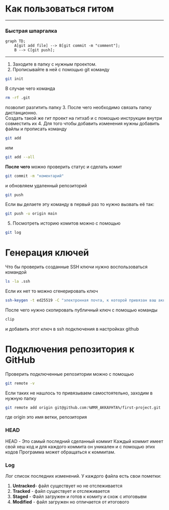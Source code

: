 # Как пользоваться гитом 

---
### Быстрая шпаргалка
```mermaid
graph TD;
	A[git add file] --> B[git commit -m "comment"];
	B --> C[git push];	
```
---
1. Заходите в папку с нужным проектом. 
2. Прописывайте в ней с помощью git команду
```bash
git init
```
В случае чего команда 
```bash
rm -rf .git
```  
позволит разгитить папку
3. После чего необходимо связать папку дистанционно.  
Создать такой же гит проект на гитхаб и с помощью инструкции внутри совместить их
4. Для того чтобы добавить изменения нужны добавить файлы и прописать команду 
```bash
git add
```

или 

```bash
git add --all
```

__После чего__ можно проверить статус и сделать комит
```bash
git commit -m "коментарий"
```

и обновляем удаленный репозиторий 
```bash
git push
```
Если вы делаете эту команду в первый раз то нужно вызвать её так:
```bash
git push -u origin main
```

5. Посмотреть историю комитов можно с помощью
```bash
git log
```

# Генерация ключей

Что бы проверить созданные SSH ключи нужно воспользоваться командой
```bash
ls -la .ssh
```
Если их нет то можно сгенерировать ключ
```bash
ssh-keygen -t ed25519 -C "электронная почта, к которой привязан ваш аккаунт на GitHub"
```
После чего нужно скопировать публичный ключ с помощью команды
```bash
clip
```
и добавить этот ключ в ssh подключения в настройках github

# Подключения репозитория к GitHub 
Проверить подключенные репозитории можно с помощью 
```bash
git remote -v
```

Если таких не нашлось то привязываем самостоятельно, заходим в нужную папку
```bash
git remote add origin git@github.com:%ИМЯ_АККАУНТА%/first-project.git 
```
где origin это имя ветки, репозитория

### HEAD
HEAD - Это самый последний сделанный коммит
Каждый коммит имеет свой хеш код и для каждого коммита он уникален и с помощью этих кодов
Программа может обращаться к коммитам. 

### Log
Лог список последних изменений.
У каждого файла есть свои пометки:
1. **Untracked**- файл существует но не отслеживается 
2. **Tracked** - файл существует и отслеживается 
3. **Staged** - Файл загружен и готов к комиту и схож с итоговывм
4. **Modified** - файл загружен но отличается от итогового